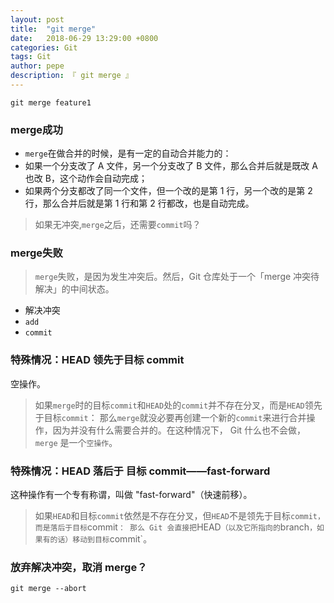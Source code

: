 ```yaml
---
layout: post
title:  "git merge"
date:   2018-06-29 13:29:00 +0800
categories: Git
tags: Git
author: pepe
description: 『 git merge 』
---
```


```
git merge feature1
```

### **merge成功**

* `merge`在做合并的时候，是有一定的自动合并能力的：
* 如果一个分支改了 A 文件，另一个分支改了 B 文件，那么合并后就是既改 A 也改 B，这个动作会自动完成；
* 如果两个分支都改了同一个文件，但一个改的是第 1 行，另一个改的是第 2 行，那么合并后就是第 1 行和第 2 行都改，也是自动完成。

> 如果无冲突,`merge`之后，还需要`commit`吗？

### **merge失败**

> `merge`失败，是因为发生冲突后。然后，Git 仓库处于一个「merge 冲突待解决」的中间状态。

* 解决冲突
* `add`
* `commit`

### **特殊情况：HEAD 领先于目标 commit**
空操作。

> 如果`merge`时的目标`commit`和`HEAD`处的`commit`并不存在分叉，而是`HEAD`领先于目标`commit`：
那么`merge`就没必要再创建一个新的`commit`来进行合并操作，因为并没有什么需要合并的。在这种情况下， Git 什么也不会做，`merge` 是一个`空操作`。

### **特殊情况：HEAD 落后于 目标 commit——fast-forward**
这种操作有一个专有称谓，叫做 "fast-forward"（快速前移）。

> 如果`HEAD`和目标`commit`依然是不存在分叉，但`HEAD`不是领先于目标`commit，而是落后于目标`commit`：
那么 Git 会直接把`HEAD`（以及它所指向的`branch`，如果有的话）移动到目标`commit`。

### **放弃解决冲突，取消 merge？**
```
git merge --abort
```










